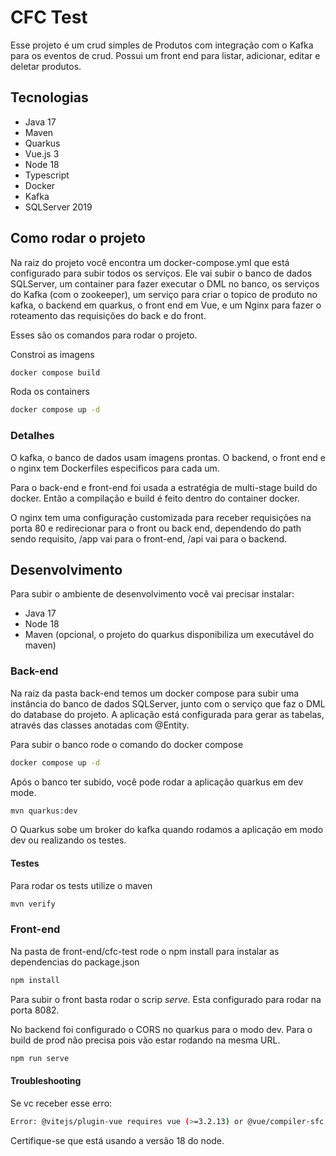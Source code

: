 # CFC Test
Esse projeto é um crud simples de Produtos com integração com o Kafka para os eventos de crud. Possui um front end para listar, adicionar, editar e deletar produtos.

## Tecnologias
- Java 17
- Maven
- Quarkus
- Vue.js 3
- Node 18
- Typescript
- Docker 
- Kafka 
- SQLServer 2019

## Como rodar o projeto
Na raiz do projeto você encontra um docker-compose.yml que está configurado para subir todos os serviços. Ele vai subir o banco de dados SQLServer, um container para fazer executar o DML no banco, os serviços do Kafka (com o zookeeper), um serviço para criar o topico de produto no kafka, o backend em quarkus, o front end em Vue, e um Nginx para fazer o roteamento das requisições do back e do front. 

Esses são os comandos para rodar o projeto.

Constroi as imagens
```sh
docker compose build

```

Roda os containers
```sh
docker compose up -d
```

### Detalhes
O kafka, o banco de dados usam imagens prontas. O backend, o front end e o nginx tem Dockerfiles especificos para cada um. 

Para o back-end e front-end foi usada a estratégia de multi-stage build do docker. Então a compilação e build é feito dentro do container docker. 

O nginx tem uma configuração customizada para receber requisições na porta 80 e redirecionar para o front ou back end, dependendo do path sendo requisito, /app vai para o  front-end, /api vai para o backend. 

## Desenvolvimento
Para subir o ambiente de desenvolvimento você vai precisar instalar:
- Java 17
- Node 18
- Maven (opcional, o projeto do quarkus disponibiliza um executável do maven)

### Back-end
Na raiz da pasta back-end temos um docker compose para subir uma instância do banco de dados SQLServer, junto com o serviço que faz o DML do database do projeto. A aplicação está configurada para gerar as tabelas, através das classes anotadas com @Entity. 

Para subir  o banco rode o comando do docker compose 

```sh
docker compose up -d
```
Após o banco ter subido, você pode rodar a aplicação quarkus em dev mode.

```sh
mvn quarkus:dev
```
O Quarkus sobe um broker do kafka quando rodamos a aplicação em modo dev ou realizando os testes.

#### Testes
Para rodar os tests utilize o maven

```sh
mvn verify
```

### Front-end
Na pasta de front-end/cfc-test rode o npm install para instalar as dependencias do package.json

```sh
npm install
```
Para subir o front basta rodar o scrip *serve*. Esta configurado para rodar na porta 8082.

No backend foi configurado o CORS no quarkus para o modo dev. Para o build de prod não precisa pois vão estar rodando na mesma URL. 

```sh
npm run serve
```

#### Troubleshooting
Se vc receber esse erro:

```sh
Error: @vitejs/plugin-vue requires vue (>=3.2.13) or @vue/compiler-sfc to be present in the dependency tree.
```

Certifique-se que está usando a versão 18 do node.






